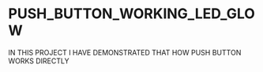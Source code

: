 # PUSH_BUTTON_WORKING_LED_GLOW
IN THIS PROJECT I HAVE DEMONSTRATED THAT HOW PUSH BUTTON WORKS  DIRECTLY
